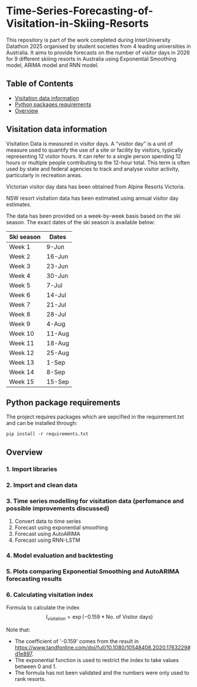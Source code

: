 # Time-Series-Forecasting-of-Visitation-in-Skiing-Resorts
This repository is part of the work completed during InterUniversity Datathon 2025 organised by student societies from 4 leading universities in Australia. It aims to provide forecasts on the number of visitor days in 2026 for 9 different skiiing resorts in Australia using Exponential Smoothing model, ARIMA model and RNN model.

## Table of Contents
- [Visitation data information](https://github.com/hai-ling-c/Time-Series-Forecasting-of-Visitation-in-Skiing-Resorts/edit/main/README.md#visitation-data-information)
- [Python packages requirements](https://github.com/hai-ling-c/Time-Series-Forecasting-of-Visitation-in-Skiing-Resorts/edit/main/README.md#python-package-requirements)
- [Overview](https://github.com/hai-ling-c/Time-Series-Forecasting-of-Visitation-in-Skiing-Resorts/edit/main/README.md#overview)

## Visitation data information
Visitation Data is measured in visitor days. A "visitor day" is a unit of measure used to quantify the use of a site or facility by visitors, typically representing 12 visitor hours. It can refer to a single person spending 12 hours or multiple people contributing to the 12-hour total. This term is often used by state and federal agencies to track and analyse visitor activity, particularly in recreation areas.

Victorian visitor day data has been obtained from Alpine Resorts Victoria. 

NSW resort visitation data has been estimated using annual visitor day estimates.	

The data has been provided on a week-by-week basis based on the ski season. The exact dates of the ski season is available below:

| Ski season  | Dates |
| ------------- | ------------- |
| Week 1  | 9-Jun  |
| Week 2  | 16-Jun   
| Week 3	| 23-Jun |
| Week 4 | 30-Jun |
| Week 5 | 7-Jul |
| Week 6 | 14-Jul |
Week 7	| 21-Jul
Week 8	| 28-Jul
Week 9	| 4-Aug
Week 10	| 11-Aug
Week 11	| 18-Aug
Week 12	| 25-Aug
Week 13	| 1-Sep
Week 14	| 8-Sep
Week 15	| 15-Sep

## Python package requirements
The project requires packages which are sepcified in the requirement.txt and can be installed through:
```
pip install -r requirements.txt
```

## Overview
### 1. Import libraries
### 2. Import and clean data
### 3. Time series modelling for visitation data (perfomance and possible improvements discussed)
1. Convert data to time series
2. Forecast using exponential smoothing 
3. Forecast using AutoARIMA
4. Forecast using RNN-LSTM
### 4. Model evaluation and backtesting
### 5. Plots comparing Exponential Smoothing and AutoARIMA forecasting results
### 6. Calculating visitation index
Formula to calculate the index
$$I_{\text{visitation}} = \exp\left(-0.159 * \text{No. of Visitor days}\right)$$

Note that:
- The coefficient of '-0.159' comes from the result in https://www.tandfonline.com/doi/full/10.1080/10548408.2020.1763229#d1e897. 
- The exponential function is used to restrict the index to take values between 0 and 1.
- The formula has not been validated and the numbers were only used to rank resorts.


